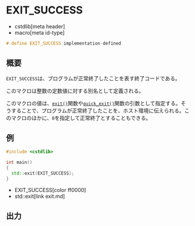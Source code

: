 # EXIT_SUCCESS
* cstdlib[meta header]
* macro[meta id-type]

```cpp
# define EXIT_SUCCESS implementation-defined
```

## 概要
`EXIT_SUCCESS`は、プログラムが正常終了したことを表す終了コードである。

このマクロは整数の定数値に対する別名として定義される。

このマクロの値は、[`exit()`](exit.md)関数や[`quick_exit()`](quick_exit.md)関数の引数として指定する。そうすることで、プログラムが正常終了したことを、ホスト環境に伝えられる。このマクロのほかに、`0`を指定して正常終了とすることもできる。


## 例
```cpp
#include <cstdlib>

int main()
{
  std::exit(EXIT_SUCCESS);
}
```
* EXIT_SUCCESS[color ff0000]
* std::exit[link exit.md]

## 出力
```
```


